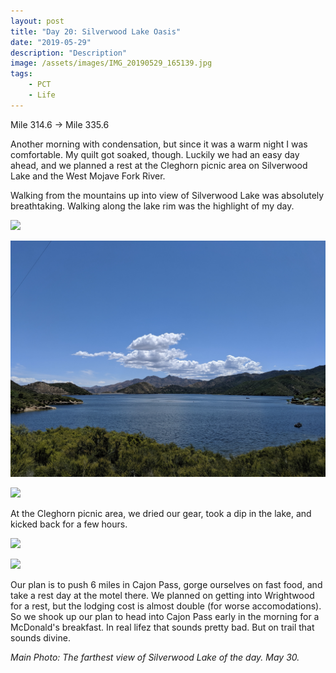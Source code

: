 ```yaml
---
layout: post
title: "Day 20: Silverwood Lake Oasis"
date: "2019-05-29"
description: "Description"
image: /assets/images/IMG_20190529_165139.jpg
tags:
    - PCT
    - Life
---
```

Mile 314.6 -> Mile 335.6

Another morning with condensation, but since it was a warm night I was comfortable. My quilt got soaked, though. Luckily we had an easy day ahead, and we planned a rest at the Cleghorn picnic area on Silverwood Lake and the West Mojave Fork River. 

Walking from the mountains up into view of Silverwood Lake was absolutely breathtaking. Walking along the lake rim was the highlight of my day. 

![](/assets/images/IMG_20190529_110622.jpg)

![](/assets/images/IMG_20190529_112001.jpg)

![](/assets/images/IMG_20190529_114948.jpg)

At the Cleghorn picnic area, we dried our gear, took a dip in the lake, and kicked back for a few hours. 

![](/assets/images/MVIMG_20190529_151237.jpg)

![](/assets/images/IMG_20190529_162142.jpg)

Our plan is to push 6 miles in Cajon Pass, gorge ourselves on fast food, and take a rest day at the motel there. We planned on getting into Wrightwood for a rest, but the lodging cost is almost double (for worse accomodations). So we shook up our plan to head into Cajon Pass early in the morning for a McDonald's breakfast. In real lifez that sounds pretty bad. But on trail that sounds divine.

*Main Photo: The farthest view of Silverwood Lake of the day. May 30.*

